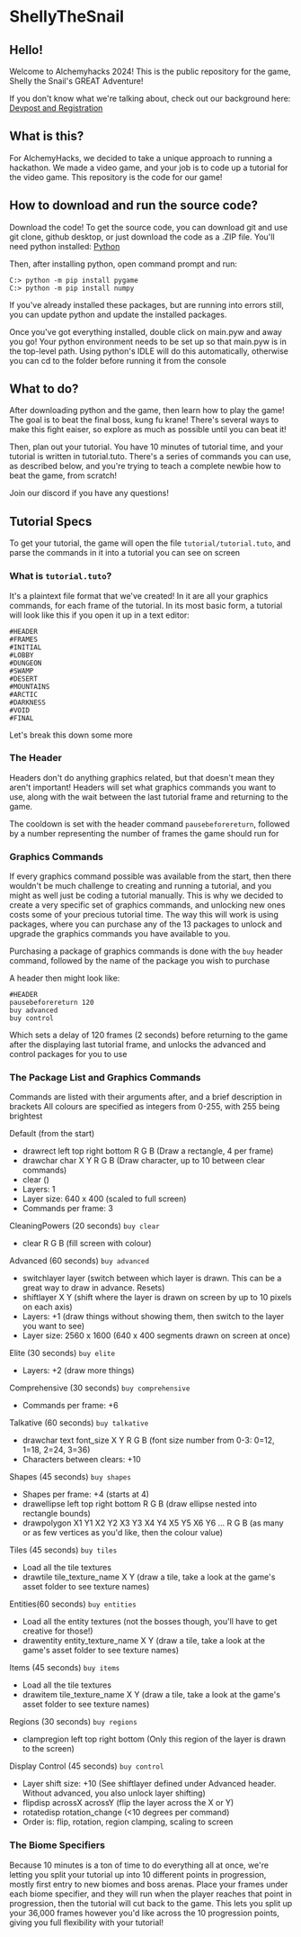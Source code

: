 # ShellyTheSnail
## Hello!
Welcome to Alchemyhacks 2024! This is the public repository for the game, Shelly the Snail's GREAT Adventure!

If you don't know what we're talking about, check out our background here: [Devpost and Registration](https://alchemyhacks.devpost.com/)

## What is this?
For AlchemyHacks, we decided to take a unique approach to running a hackathon. We made a video game, and your job is to code up a tutorial for the video game. This repository is the code for our game!

## How to download and run the source code?
Download the code! To get the source code, you can download git and use git clone, github desktop, or just download the code as a .ZIP file. You'll need python installed: [Python](https://www.python.org/)

Then, after installing python, open command prompt and run:
```
C:> python -m pip install pygame
C:> python -m pip install numpy
```
If you've already installed these packages, but are running into errors still, you can update python and update the installed packages.

Once you've got everything installed, double click on main.pyw and away you go! Your python environment needs to be set up so that main.pyw is in the top-level path. Using python's IDLE will do this automatically, otherwise you can cd to the folder before running it from the console

## What to do?
After downloading python and the game, then learn how to play the game! The goal is to beat the final boss, kung fu krane! There's several ways to make this fight eaiser, so explore as much as possible until you can beat it!

Then, plan out your tutorial. You have 10 minutes of tutorial time, and your tutorial is written in tutorial.tuto. There's a series of commands you can use, as described below, and you're trying to teach a complete newbie how to beat the game, from scratch!

Join our discord if you have any questions!

## Tutorial Specs
To get your tutorial, the game will open the file `tutorial/tutorial.tuto`, and parse the commands in it into a tutorial you can see on screen

### What is `tutorial.tuto`?
It's a plaintext file format that we've created! In it are all your graphics commands, for each frame of the tutorial. In its most basic form, a tutorial will look like this if you open it up in a text editor:
```
#HEADER
#FRAMES
#INITIAL
#LOBBY
#DUNGEON
#SWAMP
#DESERT
#MOUNTAINS
#ARCTIC
#DARKNESS
#VOID
#FINAL
```
Let's break this down some more
### The Header
Headers don't do anything graphics related, but that doesn't mean they aren't important! Headers will set what graphics commands you want to use, along with the wait between the last tutorial frame and returning to the game.

The cooldown is set with the header command `pausebeforereturn`, followed by a number representing the number of frames the game should run for

### Graphics Commands
If every graphics command possible was available from the start, then there wouldn't be much challenge to creating and running a tutorial, and you might as well just be coding a tutorial manually. This is why we decided to create a very specific set of graphics commands, and unlocking new ones costs some of your precious tutorial time. The way this will work is using packages, where you can purchase any of the 13 packages to unlock and upgrade the graphics commands you have available to you.

Purchasing a package of graphics commands is done with the `buy` header command, followed by the name of the package you wish to purchase

A header then might look like:
```
#HEADER
pausebeforereturn 120
buy advanced
buy control
```
Which sets a delay of 120 frames (2 seconds) before returning to the game after the displaying last tutorial frame, and unlocks the advanced and control packages for you to use

### The Package List and Graphics Commands
Commands are listed with their arguments after, and a brief description in brackets
All colours are specified as integers from 0-255, with 255 being brightest

Default (from the start)
 - drawrect left top right bottom R G B (Draw a rectangle, 4 per frame)
 - drawchar char X Y R G B (Draw character, up to 10 between clear commands)
 - clear ()
 - Layers: 1
 - Layer size: 640 x 400 (scaled to full screen)
 - Commands per frame: 3

CleaningPowers (20 seconds)
`buy clear`
 - clear R G B (fill screen with colour)

Advanced (60 seconds)
`buy advanced`
 - switchlayer layer (switch between which layer is drawn. This can be a great way to draw in advance. Resets)
 - shiftlayer X Y (shift where the layer is drawn on screen by up to 10 pixels on each axis)
 - Layers: +1 (draw things without showing them, then switch to the layer you want to see)
 - Layer size: 2560 x 1600 (640 x 400 segments drawn on screen at once)

Elite (30 seconds)
`buy elite`
 - Layers: +2 (draw more things)

Comprehensive (30 seconds)
`buy comprehensive`
 - Commands per frame: +6

Talkative (60 seconds)
`buy talkative`
 - drawchar text font_size X Y R G B (font size number from 0-3: 0=12, 1=18, 2=24, 3=36)
 - Characters between clears: +10

Shapes (45 seconds)
`buy shapes`
 - Shapes per frame: +4 (starts at 4)
 - drawellipse left top right bottom R G B (draw ellipse nested into rectangle bounds)
 - drawpolygon X1 Y1 X2 Y2 X3 Y3 X4 Y4 X5 Y5 X6 Y6 ... R G B (as many or as few vertices as you'd like, then the colour value)

Tiles (45 seconds)
`buy tiles`
 - Load all the tile textures
 - drawtile tile_texture_name X Y (draw a tile, take a look at the game's asset folder to see texture names)

Entities(60 seconds)
`buy entities`
 - Load all the entity textures (not the bosses though, you'll have to get creative for those!)
 - drawentity entity_texture_name X Y (draw a tile, take a look at the game's asset folder to see texture names)

Items (45 seconds)
`buy items`
 - Load all the tile textures
 - drawitem tile_texture_name X Y (draw a tile, take a look at the game's asset folder to see texture names)

Regions (30 seconds)
`buy regions`
 - clampregion left top right bottom (Only this region of the layer is drawn to the screen)

Display Control (45 seconds)
`buy control`
 - Layer shift size: +10 (See shiftlayer defined under Advanced header. Without advanced, you also unlock layer shifting)
 - flipdisp acrossX acrossY (flip the layer across the X or Y)
 - rotatedisp rotation_change (<10 degrees per command)
 - Order is: flip, rotation, region clamping, scaling to screen

### The Biome Specifiers
Because 10 minutes is a ton of time to do everything all at once, we're letting you split your tutorial up into 10 different points in progression, mostly first entry to new biomes and boss arenas. Place your frames under each biome specifier, and they will run when the player reaches that point in progression, then the tutorial will cut back to the game. This lets you split up your 36,000 frames however you'd like across the 10 progression points, giving you full flexibility with your tutorial!
